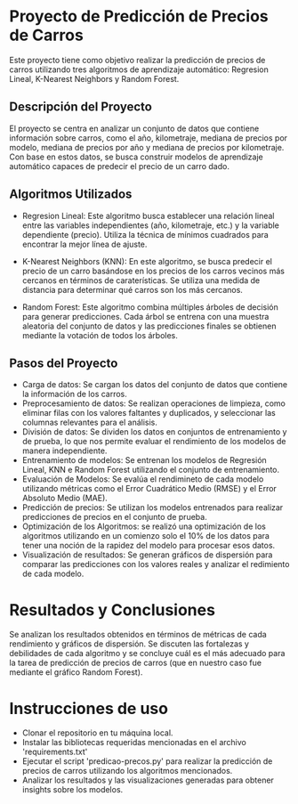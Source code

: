 # Proyecto de Predicción de Precios de Carros

Este proyecto tiene como objetivo realizar la predicción de precios de carros utilizando tres algoritmos de aprendizaje automático: Regresion Lineal, K-Nearest Neighbors y Random Forest.

## Descripción del Proyecto

El proyecto se centra en analizar un conjunto de datos que contiene información sobre carros, como el año, kilometraje, mediana de precios por modelo, mediana de precios por año y mediana de precios por kilometraje. Con base en estos datos, se busca construir modelos de aprendizaje automático capaces de predecir el precio de un carro dado.

## Algoritmos Utilizados

* Regresion Lineal: Este algoritmo busca establecer una relación lineal entre las variables independientes (año, kilometraje, etc.) y la variable dependiente (precio). Utiliza la técnica de mínimos cuadrados para encontrar la mejor línea de ajuste.

* K-Nearest Neighbors (KNN): En este algoritmo, se busca predecir el precio de un carro basándose en los precios de los carros vecinos más cercanos en términos de caraterísticas. Se utiliza una medida de distancia para determinar qué carros son los más cercanos.

* Random Forest: Este algoritmo combina múltiples árboles de decisión para generar predicciones. Cada árbol se entrena con una muestra aleatoria del conjunto de datos y las predicciones finales se obtienen mediante la votación de todos los árboles.

## Pasos del Proyecto

* Carga de datos: Se cargan los datos del conjunto de datos que contiene la información de los carros.
* Preprocesamiento de datos: Se realizan operaciones de limpieza, como eliminar filas con los valores faltantes y duplicados, y seleccionar las columnas relevantes para el análisis.
* División de datos: Se dividen los datos en conjuntos de entrenamiento y de prueba, lo que nos permite evaluar el rendimiento de los modelos de manera independiente.
* Entrenamiento de modelos: Se entrenan los modelos de Regresión Lineal, KNN e Random Forest utilizando el conjunto de entrenamiento.
* Evaluación de Modelos: Se evalúa el rendimineto de cada modelo utilizando métricas como el Error Cuadrático Medio (RMSE) y el Error Absoluto Medio (MAE).
* Predicción de precios: Se utilizan los modelos entrenados para realizar predicciones de precios en el conjunto de prueba.
* Optimización de los Algoritmos: se realizó una optimización de los algoritmos utilizando en un comienzo solo el 10% de los datos para tener una noción de la rapidez del modelo para procesar esos datos.
* Visualización de resultados: Se generan gráficos de dispersión para comparar las predicciones con los valores reales y analizar el redimiento de cada modelo.

# Resultados y Conclusiones

Se analizan los resultados obtenidos en términos de métricas de cada rendimiento y gráficos de dispersión. Se discuten las fortalezas y debilidades de cada algoritmo y se concluye cuál es el más adecuado para la tarea de predicción de precios de carros (que en nuestro caso fue mediante el gráfico Random Forest).

# Instrucciones de uso
* Clonar el repositorio en tu máquina local.
* Instalar las bibliotecas requeridas mencionadas en el archivo 'requirements.txt'
* Ejecutar el script 'predicao-precos.py' para realizar la predicción de precios de carros utilizando los algoritmos mencionados.
* Analizar los resultados y las visualizaciones generadas para obtener insights sobre los modelos.

